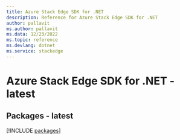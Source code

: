 ```yaml
---
title: Azure Stack Edge SDK for .NET
description: Reference for Azure Stack Edge SDK for .NET
author: pallavit
ms.author: pallavit
ms.data: 12/23/2022
ms.topic: reference
ms.devlang: dotnet
ms.service: stackedge
---
```

# Azure Stack Edge SDK for .NET - latest
## Packages - latest
[!INCLUDE [packages](stack-edge-index.md)]